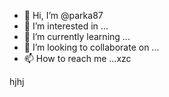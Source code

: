 - 👋 Hi, I’m @parka87
- 👀 I’m interested in ...
- 🌱 I’m currently learning ...
- 💞️ I’m looking to collaborate on ...
- 📫 How to reach me ...xzc

<!---asd
parka87/parka87 is a ✨ speciasal ✨ repository because n,mits `README.md` (this file) appears on your GitHub profile.
You can click thedas Preview link to take a look at your changes.
--->
hjhj
